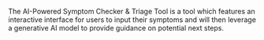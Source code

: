 The AI-Powered Symptom Checker & Triage Tool is a tool which features an interactive interface for users to input their symptoms and will then leverage a generative AI model to provide guidance on potential next steps.
